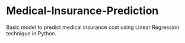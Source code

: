 # Medical-Insurance-Prediction
Basic model to predict medical insurance cost using Linear Regression technique in Python.
